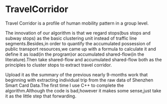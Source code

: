 # TravelCorridor
Travel Corridor is a profile of human mobility pattern in a group level.

The innovation of our algorithm is that we regard stops(bus stops and subway stops) as the basic clustering unit instead of traffic line segments.Besides,in order to quantify the accumulated possession of public transport resources,we came up with a formula to calculate it and define it as load(in the program)or accumulated shared-flow(in the literature).Then take shared-flow and accumulated shared-flow both as the principles to cluster stops to extract travel corridor.

Upload it as the summary of the previous nearly 9-months work that beginning with extracting individual trip from the raw data of Shenzhen Smart Card Data.The first time I use C++ to complete the algorithm.Although the code is bad,however it makes some sense,just take it as the little step that forwarding.
